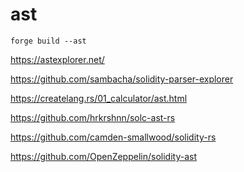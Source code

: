 # ast

```shell
forge build --ast
```

https://astexplorer.net/

https://github.com/sambacha/solidity-parser-explorer

https://createlang.rs/01_calculator/ast.html

https://github.com/hrkrshnn/solc-ast-rs

https://github.com/camden-smallwood/solidity-rs

https://github.com/OpenZeppelin/solidity-ast
